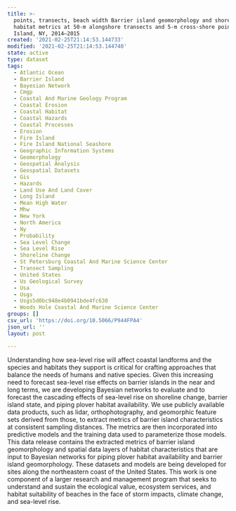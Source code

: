 ```yaml
---
title: >-
  points, transects, beach width Barrier island geomorphology and shorebird
  habitat metrics at 50-m alongshore transects and 5-m cross-shore points Fire
  Island, NY, 2014–2015
created: '2021-02-25T21:14:53.144733'
modified: '2021-02-25T21:14:53.144740'
state: active
type: dataset
tags:
  - Atlantic Ocean
  - Barrier Island
  - Bayesian Network
  - Cmgp
  - Coastal And Marine Geology Program
  - Coastal Erosion
  - Coastal Habitat
  - Coastal Hazards
  - Coastal Processes
  - Erosion
  - Fire Island
  - Fire Island National Seashore
  - Geographic Information Systems
  - Geomorphology
  - Geospatial Analysis
  - Geospatial Datasets
  - Gis
  - Hazards
  - Land Use And Land Cover
  - Long Island
  - Mean High Water
  - Mhw
  - New York
  - North America
  - Ny
  - Probability
  - Sea Level Change
  - Sea Level Rise
  - Shoreline Change
  - St Petersburg Coastal And Marine Science Center
  - Transect Sampling
  - United States
  - Us Geological Survey
  - Usa
  - Usgs
  - Usgs5d0bc948e4b0941bde4fc630
  - Woods Hole Coastal And Marine Science Center
groups: []
csv_url: 'https://doi.org/10.5066/P944FPA4'
json_url: ''
layout: post

---
```

Understanding how sea-level rise will affect coastal landforms and the species and habitats they support is critical for crafting approaches that balance the needs of humans and native species. Given this increasing need to forecast sea-level rise effects on barrier islands in the near and long terms, we are developing Bayesian networks to evaluate and to forecast the cascading effects of sea-level rise on shoreline change, barrier island state, and piping plover habitat availability. We use publicly available data products, such as lidar, orthophotography, and geomorphic feature sets derived from those, to extract metrics of barrier island characteristics at consistent sampling distances. The metrics are then incorporated into predictive models and the training data used to parameterize those models. This data release contains the extracted metrics of barrier island geomorphology and spatial data layers of habitat characteristics that are input to Bayesian networks for piping plover habitat availability and barrier island geomorphology. These datasets and models are being developed for sites along the northeastern coast of the United States. This work is one component of a larger research and management program that seeks to understand and sustain the ecological value, ecosystem services, and habitat suitability of beaches in the face of storm impacts, climate change, and sea-level rise.
